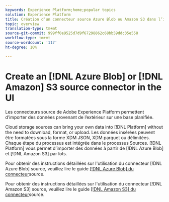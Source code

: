 ```yaml
---
keywords: Experience Platform;home;popular topics
solution: Experience Platform
title: Création d’un connecteur source Azure Blob ou Amazon S3 dans l’interface utilisateur
topic: overview
translation-type: tm+mt
source-git-commit: 999ff0e9525d7d9f67298862c68bb59ddc35e558
workflow-type: tm+mt
source-wordcount: '117'
ht-degree: 10%

---
```



# Create an [!DNL Azure Blob] or [!DNL Amazon] S3 source connector in the UI

Les connecteurs source de Adobe Experience Platform permettent d’importer des données provenant de l’extérieur sur une base planifiée.

Cloud storage sources can bring your own data into [!DNL Platform] without the need to download, format, or upload. Les données insérées peuvent être formatées sous la forme XDM JSON, XDM parquet ou délimitées. Chaque étape du processus est intégrée dans le processus Sources. [!DNL Platform] vous permet d’importer des données à partir de [!DNL Azure Blob] et [!DNL Amazon S3] par lots.

Pour obtenir des instructions détaillées sur l&#39;utilisation du connecteur [!DNL Azure Blob] source, veuillez lire le guide [[!DNL Azure Blob] du connecteur](./blob.md)source.

Pour obtenir des instructions détaillées sur l&#39;utilisation du connecteur [!DNL Amazon S3] source, veuillez lire le guide [[!DNL Amazon S3] du connecteur](./blob.md)source.
